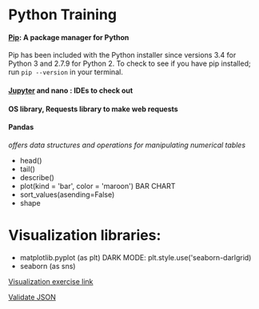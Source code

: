 # Python Training

#### [Pip](https://realpython.com/what-is-pip/): A package manager for Python

Pip has been included with the Python installer since versions 3.4 for Python 3 and 2.7.9 for Python 2. To check to see if you have pip installed; run `pip --version` in your terminal.

#### [Jupyter](https://jupyter.org/) and nano : IDEs to check out

#### OS library, Requests library to make web requests

#### Pandas

_offers data structures and operations for manipulating numerical tables_

- head()
- tail()
- describe()
- plot(kind = 'bar', color = 'maroon') BAR CHART
- sort_values(asending=False)
- shape

# Visualization libraries:

- matplotlib.pyplot (as plt) DARK MODE: plt.style.use('seaborn-darlgrid)
- seaborn (as sns)

[Visualization exercise link](https://colab.research.google.com/drive/1DgIO_tPtmdgW3I-BOE14qkGTYkQhJazI#scrollTo=iVM7vNBb4DS9)

[Validate JSON](https://jsonlint.com/)
